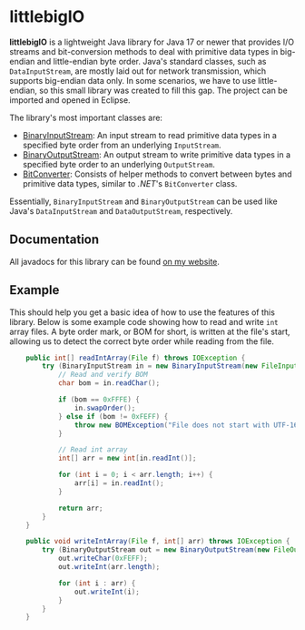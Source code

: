 # littlebigIO
**littlebigIO** is a lightweight Java library for Java 17 or newer that provides I/O streams and bit-conversion methods to deal with primitive data types in big-endian and little-endian byte order. Java's standard classes, such as ``DataInputStream``, are mostly laid out for network transmission, which supports big-endian data only. In some scenarios, we have to use little-endian, so this small library was created to fill this gap. The project can be imported and opened in Eclipse.

The library's most important classes are:
- [BinaryInputStream](https://aurumsmods.com/littlebigIO/com/aurumsmods/littlebigio/BinaryInputStream.html): An input stream to read primitive data types in a specified byte order from an underlying ``InputStream``.
- [BinaryOutputStream](https://aurumsmods.com/littlebigIO/com/aurumsmods/littlebigio/BinaryOutputStream.html): An output stream to write primitive data types in a specified byte order to an underlying ``OutputStream``.
- [BitConverter](https://aurumsmods.com/littlebigIO/com/aurumsmods/littlebigio/BitConverter.html): Consists of helper methods to convert between bytes and primitive data types, similar to *.NET*'s ``BitConverter`` class.

Essentially, ``BinaryInputStream`` and ``BinaryOutputStream`` can be used like Java's ``DataInputStream`` and ``DataOutputStream``, respectively.

## Documentation
All javadocs for this library can be found [on my website](https://aurumsmods.com/javadocs/littlebigIO/com/aurumsmods/littlebigio/package-summary.html).

## Example
This should help you get a basic idea of how to use the features of this library. Below is some example code showing how to read and write ``int`` array files. A byte order mark, or BOM for short, is written at the file's start, allowing us to detect the correct byte order while reading from the file.

```java
	public int[] readIntArray(File f) throws IOException {
		try (BinaryInputStream in = new BinaryInputStream(new FileInputStream(f))) {
			// Read and verify BOM
			char bom = in.readChar();

			if (bom == 0xFFFE) {
				in.swapOrder();
			} else if (bom != 0xFEFF) {
				throw new BOMException("File does not start with UTF-16 BOM");
			}

			// Read int array
			int[] arr = new int[in.readInt()];

			for (int i = 0; i < arr.length; i++) {
				arr[i] = in.readInt();
			}

			return arr;
		}
	}

	public void writeIntArray(File f, int[] arr) throws IOException {
		try (BinaryOutputStream out = new BinaryOutputStream(new FileOutputStream(f))) {
			out.writeChar(0xFEFF);
			out.writeInt(arr.length);

			for (int i : arr) {
				out.writeInt(i);
			}
		}
	}
```
